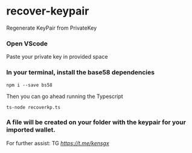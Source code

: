 # recover-keypair
Regenerate KeyPair from PrivateKey

### Open VScode

Paste your private key in provided space

### In your terminal, install the base58 dependencies

``` npm i --save bs58 ```

Then you can go ahead running the Typescript 

``` ts-node recoverkp.ts ```

### A file will be created on your folder with the keypair for your imported wallet.

For further assist: TG _https://t.me/kensgx_

